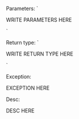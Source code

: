 Parameters: `

WRITE PARAMETERS HERE

`

Return type: `

WRITE RETURN TYPE HERE

`

Exception:

EXCEPTION HERE

Desc: 

DESC HERE